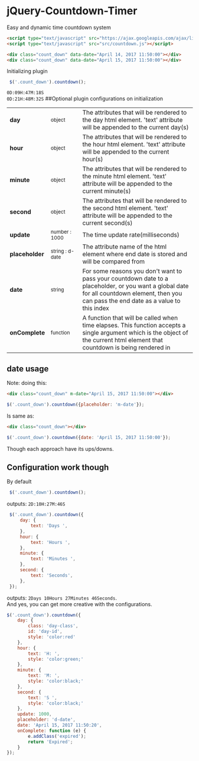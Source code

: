 # jQuery-Countdown-Timer
Easy and dynamic time countdown system

```html
<script type="text/javascript" src="https://ajax.googleapis.com/ajax/libs/jquery/1.7.2/jquery.min.js"></script>
<script type="text/javascript" src="src/countdown.js"></script>

<div class="count_down" data-date="April 14, 2017 11:50:00"></div>
<div class="count_down" data-date="April 15, 2017 11:50:00"></div>

```
Initializing plugin 
```js
 $('.count_down').countdown();
```
``0D:09H:47M:18S``   
``0D:21H:48M:32S``
##Optional plugin configurations on initialization

<table>
  <tr>
    <td><strong>day</strong></td>
    <td><small>object</small></td>
    <td>The attributes that will be rendered to the day html element. 'text' attribute will be appended to the current day(s)</td>
  </tr>
  <tr>
    <td><strong>hour</strong></td>
    <td width="17%"><small>object</small></td>
    <td>The attributes that will be rendered to the hour html element. 'text' attribute will be appended to the current hour(s)</td>
  </tr>
  <tr>
    <td><strong>minute</strong></td>
    <td><small>object</small></td>
    <td>The attributes that will be rendered to the minute html element. 'text' attribute will be appended to the current minute(s)</td>
  </tr>
  <tr>
    <td><strong>second</strong></td>
    <td><small>object</small></td>
    <td>The attributes that will be rendered to the second html element. 'text' attribute will be appended to the current second(s)</td>
  </tr>
  <tr>
    <td><strong>update</strong></td>
    <td><small>number : 1000</small></td>
    <td>The time update rate(milliseconds)</td>
  </tr>
  <tr>
    <td><strong>placeholder</strong></td>
    <td><small>string : d-date</small></td>
    <td>The attribute name of the html element where end date is stored and will be compared from</td>
  </tr>
  <tr>
      <td><strong>date</strong></td>
      <td><small>string</small></td>
      <td>For some reasons you don't want to pass your countdown date to a placeholder, or you want a global date for all countdown element, then you can pass the end date as a value to this index</td>
  </tr>
  <tr>
      <td><strong>onComplete</strong></td>
      <td><small>function</small></td>
      <td>A function that will be called when time elapses. This function accepts a single argument which is the object of the current html element that countdown is being rendered in</td>
  </tr>
</table>

## date usage
Note: doing this:
```html
<div class="count_down" m-date="April 15, 2017 11:50:00"></div>
```
```js
$('.count_down').countdown({placeholder: 'm-date'});
```
Is same as:
```html
<div class="count_down"></div>
```
```js
$('.count_down').countdown({date: 'April 15, 2017 11:50:00'});
```
Though each approach have its ups/downs.
   
   
## Configuration work though

By default
```js
 $('.count_down').countdown();
```
outputs: ``2D:10H:27M:46S``

```js
 $('.count_down').countdown({
     day: {
         text: 'Days ',
     },
     hour: {
         text: 'Hours ',
     },
     minute: {
         text: 'Minutes ',
     },
     second: {
         text: 'Seconds',
     },
 });
```
outputs: ``2Days 10Hours 27Minutes 46Seconds``.       
And yes, you can get more creative with the configurations.
```js
$('.count_down').countdown({
    day: {
        class: 'day-class',
        id: 'day-id',
        style: 'color:red'
    },
    hour: {
        text: 'H: ',
        style: 'color:green;'
    },
    minute: {
        text: 'M: ',
        style: 'color:black;'
    },
    second: {
        text: 'S ',
        style: 'color:black;'
    },
    update: 1000,
    placeholder: 'd-date',
    date: 'April 15, 2017 11:50:20',
    onComplete: function (e) {
        e.addClass('expired');
        return 'Expired';
    }
});
```

